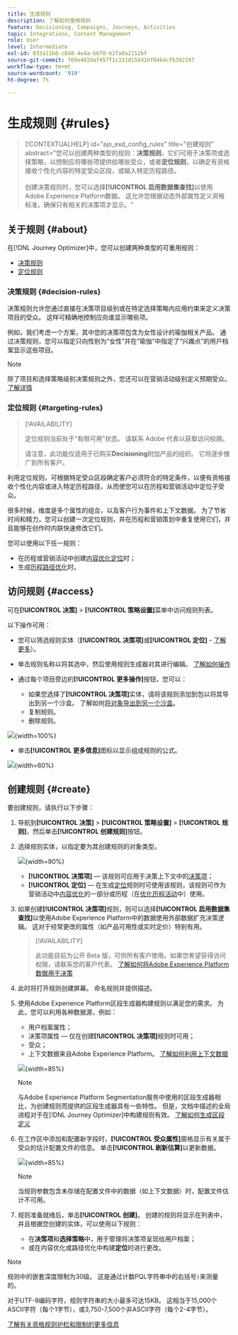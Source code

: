 ```yaml
---
title: 生成规则
description: 了解如何使用规则
feature: Decisioning, Campaigns, Journeys, Activities
topic: Integrations, Content Management
role: User
level: Intermediate
exl-id: 033a11b8-c848-4e4a-b6f0-62fa0a2152bf
source-git-commit: f69e482daf457f1c331d158d1bf04b4cfb392197
workflow-type: tm+mt
source-wordcount: '919'
ht-degree: 7%

---
```


# 生成规则 {#rules}

>[!CONTEXTUALHELP]
>id="ajo_exd_config_rules"
>title="创建规则"
>abstract="您可以创建两种类型的规则：**决策规则**，它们可用于决策项或选择策略，以控制应将哪些项提供给哪些受众，或者&#x200B;**定位规则**，以确定有资格接收个性化内容的特定受众区段，或输入特定历程路径。<br/><br/>创建决策规则时，您可以选择&#x200B;**[!UICONTROL 启用数据集查找]**&#x200B;以使用Adobe Experience Platform数据。 这允许您根据动态外部属性定义资格标准，确保只有相关的决策项才显示。"

## 关于规则 {#about}

在[!DNL Journey Optimizer]中，您可以创建两种类型的可重用规则：

* [决策规则](#decision-rules)
* [定位规则](#targeting-rules)

### 决策规则 {#decision-rules}

决策规则允许您通过直接在决策项目级别或在特定选择策略内应用约束来定义决策项目的受众。 这样可精确地控制应向谁显示哪些项。

例如，我们考虑一个方案，其中您的决策项包含为女性设计的瑜伽相关产品。 通过决策规则，您可以指定只向性别为“女性”并在“瑜伽”中指定了“兴趣点”的用户档案显示这些项目。

>[!NOTE]
>
>除了项目和选择策略级别决策规则之外，您还可以在营销活动级别定义预期受众。 [了解详情](../campaigns/create-campaign.md#audience)

### 定位规则 {#targeting-rules}

>[!AVAILABILITY]
>
>定位规则当前处于“有限可用”状态。 请联系 Adobe 代表以获取访问权限。
>
>请注意，此功能仅适用于已购买&#x200B;**Decisioning**&#x200B;附加产品的组织。 它将逐步推广到所有客户。

利用定位规则，可根据特定受众区段确定客户必须符合的特定条件，以便有资格接收个性化内容或进入特定历程路径，从而使您可以在历程和营销活动中定位子受众。

很多时候，维度是多个属性的组合，以及客户行为事件和上下文数据。 为了节省时间和精力，您可以创建一次定位规则，并在历程和营销策划中重复使用它们，并且能够在创作时内联快速修改它们。

您可以使用以下任一规则：

* 在历程或营销活动中创建[内容优化定位](../campaigns/campaigns-message-optimization.md#targeting)时；
* 生成[历程路径优化](../building-journeys/optimize.md#targeting)时。

## 访问规则 {#access}

可在&#x200B;**[!UICONTROL 决策]** > **[!UICONTROL 策略设置]**&#x200B;菜单中访问规则列表。

以下操作可用：

* 您可以筛选规则实体（**[!UICONTROL 决策项]**&#x200B;或&#x200B;**[!UICONTROL 定位]** - [了解更多](#about)）。

* 单击规则名称以将其选中，然后使用规则生成器对其进行编辑。 [了解如何操作](#create)

* 通过每个项目旁边的&#x200B;**[!UICONTROL 更多操作]**&#x200B;按钮，您可以：

   * 如果您选择了&#x200B;**[!UICONTROL 决策项]**&#x200B;实体，请将该规则添加到包以将其导出到另一个沙盒。 了解如何[将对象导出到另一个沙盒](../configuration/copy-objects-to-sandbox.md)。
   * 复制规则。
   * 删除规则。

![](assets/rules-list.png){width=100%}

* 单击&#x200B;**[!UICONTROL 更多信息]**&#x200B;图标以显示组成规则的公式。

![](assets/rule-formula.png){width=60%}

## 创建规则 {#create}

要创建规则，请执行以下步骤：

1. 导航到&#x200B;**[!UICONTROL 决策]** > **[!UICONTROL 策略设置]** > **[!UICONTROL 规则]**，然后单击&#x200B;**[!UICONTROL 创建规则]**&#x200B;按钮。

1. 选择规则实体，以指定要为其创建规则的对象类型。

   ![](assets/rules-select-entity.png){width=90%}

   * **[!UICONTROL 决策项]** — 该规则可应用于决策上下文中的[决策项](#decision-rules)；
   * **[!UICONTROL 定位]** — 在生成[定位](#targeting-rules)规则时可使用该规则，该规则可作为营销活动中[内容优化](../campaigns/campaigns-message-optimization.md#targeting)的一部分或历程（在[优化历程活动](../building-journeys/optimize.md#targeting)中）使用。

1. 如果创建&#x200B;**[!UICONTROL 决策项]**&#x200B;规则，则可以选择&#x200B;**[!UICONTROL 启用数据集查找]**&#x200B;以使用Adobe Experience Platform中的数据使用外部数据扩充决策逻辑。 这对于经常更改的属性（如产品可用性或实时定价）特别有用。

   >[!AVAILABILITY]
   >
   >此功能目前为公开 Beta 版，可供所有客户使用。如果您希望获得访问权限，请联系您的客户代表。 [了解如何将Adobe Experience Platform数据用于决策](../experience-decisioning/aep-data-exd.md)

1. 此时将打开规则创建屏幕。 命名规则并提供描述。

1. 使用Adobe Experience Platform区段生成器构建规则以满足您的需求。 为此，您可以利用各种数据源，例如：
   * 用户档案属性；
   * 决策项属性 — 仅在创建&#x200B;**[!UICONTROL 决策项]**&#x200B;规则时可用；
   * 受众；
   * 上下文数据来自Adobe Experience Platform。 [了解如何利用上下文数据](context-data.md)

   ![](assets/decision-rules-build.png){width=85%}

   >[!NOTE]
   >
   >与Adobe Experience Platform Segmentation服务中使用的区段生成器相比，为创建规则而提供的区段生成器具有一些特性。 但是，文档中描述的全局进程对于在[!DNL Journey Optimizer]中构建规则有效。 [了解如何生成区段定义](../audience/creating-a-segment-definition.md)

1. 在工作区中添加和配置新字段时，**[!UICONTROL 受众属性]**&#x200B;窗格显示有关属于受众的估计配置文件的信息。 单击&#x200B;**[!UICONTROL 刷新估算]**&#x200B;以更新数据。

   ![](assets/decision-rule-audience-properties.png){width=85%}

   >[!NOTE]
   >
   >当规则参数包含未存储在配置文件中的数据（如上下文数据）时，配置文件估计不可用。

1. 规则准备就绪后，单击&#x200B;**[!UICONTROL 创建]**。 创建的规则将显示在列表中，并且根据您创建的实体，可以使用以下规则：

   * 在&#x200B;**决策项**&#x200B;和&#x200B;**选择策略**&#x200B;中，用于管理将决策项呈现给用户档案；
   * 或在内容优化或路径优化中构建&#x200B;**定位**&#x200B;时进行更改。

>[!NOTE]
>
>规则中的嵌套深度限制为30级。 这是通过计数PQL字符串中的右括号`)`来测量的。
>
>对于UTF-8编码字符，规则字符串的大小最多可达15KB。 这相当于15,000个ASCII字符（每个1字节），或3,750-7,500个非ASCII字符（每个2-4字节）。
>
>[了解有关资格规则护栏和限制的更多信息](decisioning-guardrails.md#eligibility-rules)

